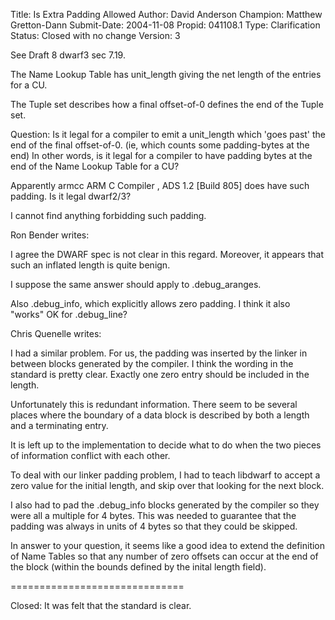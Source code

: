 Title:       Is Extra Padding Allowed
Author:      David Anderson
Champion:    Matthew Gretton-Dann
Submit-Date: 2004-11-08
Propid:      041108.1
Type:        Clarification
Status:      Closed with no change
Version:     3

See Draft 8 dwarf3 sec 7.19.

The Name Lookup Table has
        unit_length
giving the net length of the entries for a CU.

The Tuple set describes how a final offset-of-0
defines the end of the Tuple set.

Question:  Is it legal for a compiler to emit a
unit_length which 'goes past' the end of the final offset-of-0.
(ie, which  counts some padding-bytes at the end)
In other words, is it legal for a compiler to have padding
bytes at the end of the Name Lookup Table for a CU?

Apparently
        armcc ARM C Compiler , ADS 1.2 [Build 805]
does have such padding. Is it legal dwarf2/3?

I cannot find anything forbidding such padding.


Ron Bender writes:


I agree the DWARF spec is not clear in this regard.
Moreover, it appears that such an inflated length is quite
benign.

I suppose the same answer should apply to .debug_aranges.

Also .debug_info, which explicitly allows zero padding.
I think it also "works" OK for .debug_line?

Chris Quenelle writes:

I had a similar problem.  For us, the padding was
inserted by the linker in between blocks generated
by the compiler.  I think the wording in the standard
is pretty clear.  Exactly one zero entry should be included
in the length.

Unfortunately this is redundant information.
There seem to be several places where the boundary
of a data block is described by both a length and
a terminating entry.

It is left up to the implementation to decide what
to do when the two pieces of information conflict with
each other.

To deal with our linker padding problem, I had to
teach libdwarf to accept a zero value for
the initial length, and skip over that looking for
the next block.

I also had to pad the .debug_info blocks generated
by the compiler so they were all a multiple for 4 bytes.
This was needed to guarantee that the padding was always
in units of 4 bytes so that they could be skipped.

In answer to your question, it seems like a good idea
to extend the definition of Name Tables so that
any number of zero offsets can occur at the end
of the block (within the bounds defined by the
inital length field).

==============================

Closed:  It was felt that the standard is clear.
